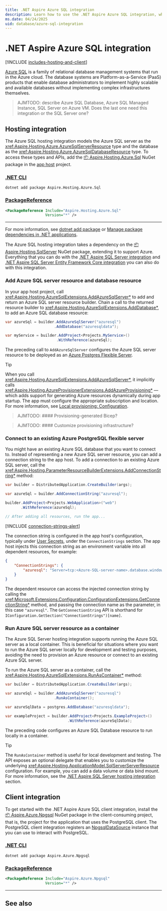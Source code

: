 ```yaml
---
title: .NET Aspire Azure SQL integration
description: Learn how to use the .NET Aspire Azure SQL integration, which includes both hosting and client integrations.
ms.date: 04/24/2025
uid: database/azure-sql-integration
---
```


# .NET Aspire Azure SQL integration

[!INCLUDE [includes-hosting-and-client](../includes/includes-hosting-and-client.md)]

[Azure SQL](https://azure.microsoft.com/products/azure-sql) is a family of relational database management systems that run in the Azure cloud. The database systems are Platform-as-a-Service (PaaS) products that enable database administrators to implement highly scalable and available databases without implementing complex infrastructures themselves.

> AJMTODO: describe Azure SQL Database, Azure SQL Managed Instance, SQL Server on Azure VM. Does the last one need this integration or the SQL Server one?

## Hosting integration

The Azure SQL hosting integration models the Azure SQL server as the <xref:Aspire.Hosting.Azure.AzureSqlServerResource> type and the database as the <xref:Aspire.Hosting.Azure.AzureSqlDatabaseResource> type. To access these types and APIs, add the [📦 Aspire.Hosting.Azure.Sql](https://www.nuget.org/packages/Aspire.Hosting.Azure.Sql) NuGet package in the [app host](xref:dotnet/aspire/app-host) project.

### [.NET CLI](#tab/dotnet-cli)

```dotnetcli
dotnet add package Aspire.Hosting.Azure.Sql
```

### [PackageReference](#tab/package-reference)

```xml
<PackageReference Include="Aspire.Hosting.Azure.Sql"
                  Version="*" />
```

---

For more information, see [dotnet add package](/dotnet/core/tools/dotnet-add-package) or [Manage package dependencies in .NET applications](/dotnet/core/tools/dependencies).

The Azure SQL hosting integration takes a dependency on the [📦 Aspire.Hosting.SqlServer](https://www.nuget.org/packages/Aspire.Hosting.SqlServer/) NuGet package, extending it to support Azure. Everything that you can do with the [.NET Aspire SQL Server integration](sql-server-integration.md) and [.NET Aspire SQL Server Entity Framework Core integration](sql-server-entity-framework-integration.md) you can also do with this integration.

### Add Azure SQL server resource and database resource

In your app host project, call <xref:Aspire.Hosting.AzureSqlExtensions.AddAzureSqlServer*> to add and return an Azure SQL server resource builder. Chain a call to the returned resource builder to <xref:Aspire.Hosting.AzureSqlExtensions.AddDatabase*>, to add an Azure SQL database resource:

```csharp
var azureSql = builder.AddAzureSqlServer("azuresql")
                      .AddDatabase("azuresqldata");

var myService = builder.AddProject<Projects.MyService>()
                       .WithReference(azureSql);
```

The preceding call to `AddAzureSqlServer` configures the Azure SQL server resource to be deployed as an [Azure Postgres Flexible Server](/azure/postgresql/flexible-server/overview).

> [!TIP]
> When you call <xref:Aspire.Hosting.AzureSqlExtensions.AddAzureSqlServer*>, it implicitly calls <xref:Aspire.Hosting.AzureProvisionerExtensions.AddAzureProvisioning*> — which adds support for generating Azure resources dynamically during app startup. The app must configure the appropriate subscription and location. For more information, see [Local provisioning: Configuration](../azure/local-provisioning.md#configuration).

> AJMTODO: #### Provisioning-generated Bicep?

> AJMTODO: #### Customize provisioning infrastructure?

### Connect to an existing Azure PostgreSQL flexible server

You might have an existing Azure SQL database that you want to connect to. Instead of representing a new Azure SQL server resource, you can add a connection string to the app host. To add a connection to an existing Azure SQL server, call the <xref:Aspire.Hosting.ParameterResourceBuilderExtensions.AddConnectionString*> method:

```csharp
var builder = DistributedApplication.CreateBuilder(args);

var azureSql = builder.AddConnectionString("azuresql");

builder.AddProject<Projects.WebApplication>("web")
       .WithReference(azureSql);

// After adding all resources, run the app...
```

[!INCLUDE [connection-strings-alert](../includes/connection-strings-alert.md)]

The connection string is configured in the app host's configuration, typically under [User Secrets](/aspnet/core/security/app-secrets), under the `ConnectionStrings` section. The app host injects this connection string as an environment variable into all dependent resources, for example:

```json
{
    "ConnectionStrings": {
        "azuresql": "Server=tcp:<Azure-SQL-server-name>.database.windows.net,1433;Initial Catalog=<database-name>;Encrypt=True;TrustServerCertificate=False;Connection Timeout=30;User ID=<username>;"
    }
}
```

The dependent resource can access the injected connection string by calling the <xref:Microsoft.Extensions.Configuration.ConfigurationExtensions.GetConnectionString*> method, and passing the connection name as the parameter, in this case `"azuresql"`. The `GetConnectionString` API is shorthand for `IConfiguration.GetSection("ConnectionStrings")[name]`.

### Run Azure SQL server resource as a container

The Azure SQL Server hosting integration supports running the Azure SQL server as a local container. This is beneficial for situations where you want to run the Azure SQL server locally for development and testing purposes, avoiding the need to provision an Azure resource or connect to an existing Azure SQL server.

To run the Azure SQL server as a container, call the <xref:Aspire.Hosting.AzureSqlExtensions.RunAsContainer*> method:

```csharp
var builder = DistributedApplication.CreateBuilder(args);

var azureSql = builder.AddAzureSqlServer("azuresql")
                      .RunAsContainer();

var azureSqlData = postgres.AddDatabase("azuresqldata");

var exampleProject = builder.AddProject<Projects.ExampleProject>()
                            .WithReference(azureSqlData);
```

The preceding code configures an Azure SQL Database resource to run locally in a container.

> [!TIP]
> The `RunAsContainer` method is useful for local development and testing. The API exposes an optional delegate that enables you to customize the underlying <xref:Aspire.Hosting.ApplicationModel.SqlServerServerResource> configuration. For example, you can add a data volume or data bind mount. For more information, see the [.NET Aspire SQL Server hosting integration](sql-server-integration.md#add-sql-server-resource-with-data-volume) section.

## Client integration

To get started with the .NET Aspire Azure SQL client integration, install the [📦 Aspire.Azure.Npgsql](https://www.nuget.org/packages/Aspire.Azure.Npgsql) NuGet package in the client-consuming project, that is, the project for the application that uses the PostgreSQL client. The PostgreSQL client integration registers an [NpgsqlDataSource](https://www.npgsql.org/doc/api/Npgsql.NpgsqlDataSource.html) instance that you can use to interact with PostgreSQL.

### [.NET CLI](#tab/dotnet-cli)

```dotnetcli
dotnet add package Aspire.Azure.Npgsql
```

### [PackageReference](#tab/package-reference)

```xml
<PackageReference Include="Aspire.Azure.Npgsql"
                  Version="*" />
```

---


## See also

